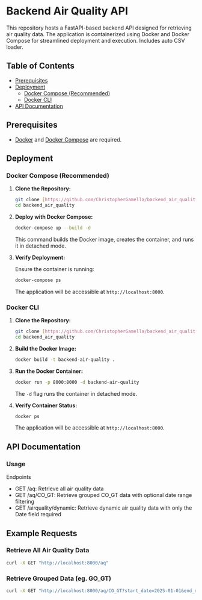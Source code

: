 # Backend Air Quality API

This repository hosts a FastAPI-based backend API designed for retrieving air quality data. The application is containerized using Docker and Docker Compose for streamlined deployment and execution. Includes auto CSV loader.

## Table of Contents

- [Prerequisites](#prerequisites)
- [Deployment](#deployment)
  - [Docker Compose (Recommended)](#docker-compose-recommended)
  - [Docker CLI](#docker-cli)
- [API Documentation](#api-documentation)

## Prerequisites

- [Docker](https://www.docker.com/get-started/) and [Docker Compose](https://docs.docker.com/compose/install/) are required.

## Deployment

### Docker Compose (Recommended)

1.  **Clone the Repository:**

    ```bash
    git clone [https://github.com/ChristopherGamella/backend_air_quality.git](https://github.com/ChristopherGamella/backend_air_quality.git)
    cd backend_air_quality
    ```

2.  **Deploy with Docker Compose:**

    ```bash
    docker-compose up --build -d
    ```

    This command builds the Docker image, creates the container, and runs it in detached mode.

3.  **Verify Deployment:**

    Ensure the container is running:

    ```bash
    docker-compose ps
    ```

    The application will be accessible at `http://localhost:8000`.

### Docker CLI

1.  **Clone the Repository:**

    ```bash
    git clone [https://github.com/ChristopherGamella/backend_air_quality.git](https://github.com/ChristopherGamella/backend_air_quality.git)
    cd backend_air_quality
    ```

2.  **Build the Docker Image:**

    ```bash
    docker build -t backend-air-quality .
    ```

3.  **Run the Docker Container:**

    ```bash
    docker run -p 8000:8000 -d backend-air-quality
    ```

    The `-d` flag runs the container in detached mode.

4.  **Verify Container Status:**

    ```bash
    docker ps
    ```

    The application will be accessible at `http://localhost:8000`.

## API Documentation

### Usage

Endpoints

- GET /aq: Retrieve all air quality data
- GET /aq/CO_GT: Retrieve grouped CO_GT data with optional date range filtering
- GET /airquality/dynamic: Retrieve dynamic air quality data with only the Date field required

## Example Requests

### Retrieve All Air Quality Data

```bash
curl -X GET "http://localhost:8000/aq"
```

### Retrieve Grouped Data (eg. GO_GT)

```bash
curl -X GET "http://localhost:8000/aq/CO_GT?start_date=2025-01-01&end_date=2025-02-01"
```
